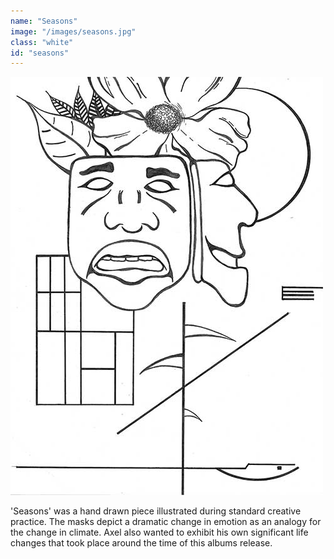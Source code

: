```yaml
---
name: "Seasons"
image: "/images/seasons.jpg"
class: "white"
id: "seasons"
---
```


<div class="season-sketch">
  <img src="/images/trippy-sketch.jpg" alt="">
</div>

<p class="push-0">
'Seasons' was a hand drawn piece illustrated during standard creative practice. The masks depict a dramatic change in emotion as an analogy for the change in climate. Axel also wanted to exhibit his own significant life changes that took place around the time of this albums release.
</p>
